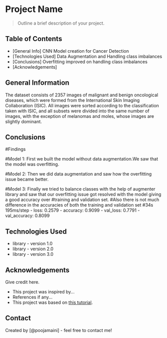 # Project Name
> Outline a brief description of your project.


## Table of Contents
* [General Info] CNN Model creation for Cancer Detection
* [Technologies Used] Data Augmentation and Handling class imbalances
* [Conclusions]  Overfitting improved on handling class imbalances
* [Acknowledgements]

<!-- You can include any other section that is pertinent to your problem -->

## General Information
The dataset consists of 2357 images of malignant and benign oncological diseases, which were formed from the International Skin Imaging Collaboration (ISIC). All images were sorted according to the classification taken with ISIC, and all subsets were divided into the same number of images, with the exception of melanomas and moles, whose images are slightly dominant.

<!-- You don't have to answer all the questions - just the ones relevant to your project. -->

## Conclusions
#Findings

#Model 1: First we built the model without data augmentation.We saw that the model was overfitting. 

#Model 2: Then we did data augmentation and saw how the overfitting issue became better.

#Model 3: Finally we tried to balance classes with the help of augmenter library and saw that our overfitting issue got resolved with the model giving a good accuracy over 
#training and validation set.
#Also there is not much difference in the accuracies of both the training and validation set
#34s 195ms/step - loss: 0.2579 - accuracy: 0.9099 - val_loss: 0.7791 - val_accuracy: 0.8099

<!-- You don't have to answer all the questions - just the ones relevant to your project. -->


## Technologies Used
- library - version 1.0
- library - version 2.0
- library - version 3.0

<!-- As the libraries versions keep on changing, it is recommended to mention the version of library used in this project -->

## Acknowledgements
Give credit here.
- This project was inspired by...
- References if any...
- This project was based on [this tutorial](https://www.example.com).


## Contact
Created by [@poojamaini] - feel free to contact me!


<!-- Optional -->
<!-- ## License -->
<!-- This project is open source and available under the [... License](). -->

<!-- You don't have to include all sections - just the one's relevant to your project -->